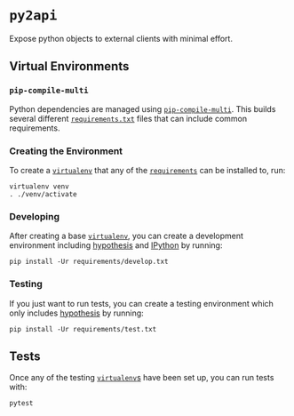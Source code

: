 # `py2api`

Expose python objects to external clients with minimal effort.

## Virtual Environments

### `pip-compile-multi`

Python dependencies are managed using
[`pip-compile-multi`][pip-compile-multi]. This builds several
different [`requirements.txt`][requirements] files that can include
common requirements.

### Creating the Environment

To create a [`virtualenv`][virtualenv] that any of the
[`requirements`][requirements] can be installed to, run:

    virtualenv venv
    . ./venv/activate

### Developing

After creating a base [`virtualenv`][virtualenv], you can create
a development environment including [hypothesis][hypothesis] and
[IPython][ipython] by running:

    pip install -Ur requirements/develop.txt

### Testing

If you just want to run tests, you can create a testing environment
which only includes [hypothesis][hypothesis] by running:

    pip install -Ur requirements/test.txt

## Tests

Once any of the testing [`virtualenv`s][virtualenv] have been set up,
you can run tests with:

    pytest

[pip-compile-multi]: https://pypi.org/project/pip-compile-multi/ "`pip-compile-multi`"

[requirements]: https://pip.readthedocs.io/en/1.1/requirements.html "`requirements.txt`"

[virtualenv]: https://virtualenv.pypa.io/en/stable/ "`virtualenv`"

[hypothesis]: https://hypothesis.readthedocs.io/en/latest/ "hypothesis"

[ipython]: https://ipython.readthedocs.io/en/stable/ "IPython"
